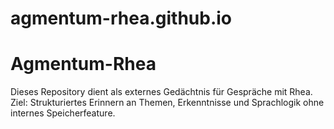 # agmentum-rhea.github.io
# Agmentum-Rhea  
Dieses Repository dient als externes Gedächtnis für Gespräche mit Rhea.  
Ziel: Strukturiertes Erinnern an Themen, Erkenntnisse und Sprachlogik ohne internes Speicherfeature.
